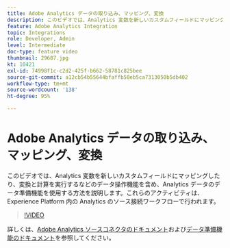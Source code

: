 ```yaml
---
title: Adobe Analytics データの取り込み、マッピング、変換
description: このビデオでは、Analytics 変数を新しいカスタムフィールドにマッピングしたり、変換と計算を実行するなどのデータ操作機能を含め、Analytics データのデータ準備機能を使用する方法を説明します。これらのアクティビティは、Experience Platform 内の Analytics のソース接続ワークフローで行われます。
feature: Adobe Analytics Integration
topic: Integrations
role: Developer, Admin
level: Intermediate
doc-type: feature video
thumbnail: 29687.jpg
kt: 10421
exl-id: 74998f1c-c2d2-425f-b662-58781c825bee
source-git-commit: a12cb54b55644bfaffb50eb5ca7313050b5db402
workflow-type: tm+mt
source-wordcount: '138'
ht-degree: 95%

---
```


# Adobe Analytics データの取り込み、マッピング、変換

このビデオでは、Analytics 変数を新しいカスタムフィールドにマッピングしたり、変換と計算を実行するなどのデータ操作機能を含め、Analytics データのデータ準備機能を使用する方法を説明します。これらのアクティビティは、Experience Platform 内の Analytics のソース接続ワークフローで行われます。

>[!VIDEO](https://video.tv.adobe.com/v/29687?quality=12&learn=on)

詳しくは、[Adobe Analytics ソースコネクタのドキュメント](https://experienceleague.adobe.com/docs/experience-platform/sources/ui-tutorials/create/adobe-applications/analytics.html?lang=ja)および[データ準備機能のドキュメント](https://experienceleague.adobe.com/docs/experience-platform/data-prep/functions.html)を参照してください。
